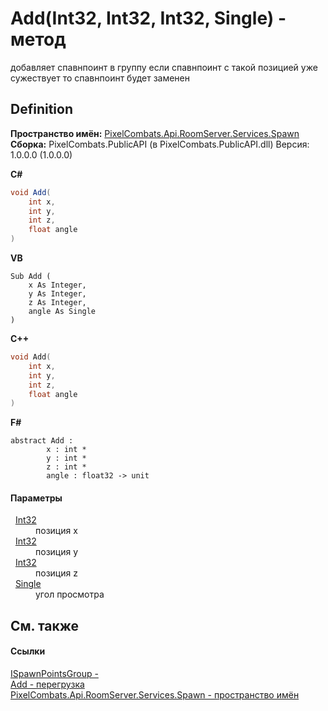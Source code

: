 # Add(Int32, Int32, Int32, Single) - метод


добавляет спавнпоинт в группу 
если спавнпоинт с такой позицией уже сужествует то спавнпоинт будет заменен




## Definition
**Пространство имён:** <a href="0971793b-47eb-58b2-d7a8-6c570042d7d9">PixelCombats.Api.RoomServer.Services.Spawn</a>  
**Сборка:** PixelCombats.PublicAPI (в PixelCombats.PublicAPI.dll) Версия: 1.0.0.0 (1.0.0.0)

**C#**
``` C#
void Add(
	int x,
	int y,
	int z,
	float angle
)
```
**VB**
``` VB
Sub Add ( 
	x As Integer,
	y As Integer,
	z As Integer,
	angle As Single
)
```
**C++**
``` C++
void Add(
	int x, 
	int y, 
	int z, 
	float angle
)
```
**F#**
``` F#
abstract Add : 
        x : int * 
        y : int * 
        z : int * 
        angle : float32 -> unit 
```



#### Параметры
<dl><dt>  <a href="https://learn.microsoft.com/dotnet/api/system.int32" target="_blank" rel="noopener noreferrer">Int32</a></dt><dd>позиция x</dd><dt>  <a href="https://learn.microsoft.com/dotnet/api/system.int32" target="_blank" rel="noopener noreferrer">Int32</a></dt><dd>позиция y</dd><dt>  <a href="https://learn.microsoft.com/dotnet/api/system.int32" target="_blank" rel="noopener noreferrer">Int32</a></dt><dd>позиция z</dd><dt>  <a href="https://learn.microsoft.com/dotnet/api/system.single" target="_blank" rel="noopener noreferrer">Single</a></dt><dd>угол просмотра</dd></dl>

## См. также


#### Ссылки
<a href="026709df-d5c6-d2ed-d995-84e15522be5c">ISpawnPointsGroup - </a>  
<a href="70b60ef6-4a6f-c14e-7c15-76228e50a49f">Add - перегрузка</a>  
<a href="0971793b-47eb-58b2-d7a8-6c570042d7d9">PixelCombats.Api.RoomServer.Services.Spawn - пространство имён</a>  
